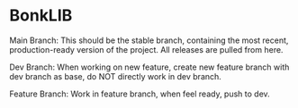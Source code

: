 # BonkLIB
Main Branch:
This should be the stable branch, containing the most recent, production-ready version of the project. All releases are pulled from here.

Dev Branch:
When working on new feature, create new feature branch with dev branch as base, do NOT directly work in dev branch.

Feature Branch:
Work in feature branch, when feel ready, push to dev.